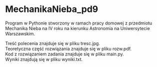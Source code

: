 # MechanikaNieba_pd9
Program w Pythonie stworzony w ramach pracy domowej z przedmiotu Mechanika Nieba
na IV roku na kierunku Astronomia na Uniwersytecie Warszawskim.

Treść polecenia znajduje się w pliku tresc.jpg.  
Teoretyczna część rozwiązania znajduje się w pliku rozw.pdf.  
Kod z rozwiązaniem zadania znajduje się w pliku main.py.  
Wyniki znajdują się w pliku wyniki.txt.  
